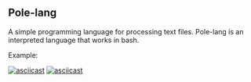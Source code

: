 ## Pole-lang

A simple programming language for processing text files. Pole-lang is an interpreted language that works in bash.

Example:

[![asciicast](https://asciinema.org/a/10.png)](https://asciinema.org/a/VciwgjOy2eOjmYz6NNIlJmw0i)
[![asciicast](https://asciinema.org/a/7.png)](https://asciinema.org/a/z84er0JJph9zfsiJfU8BBkOoi)
